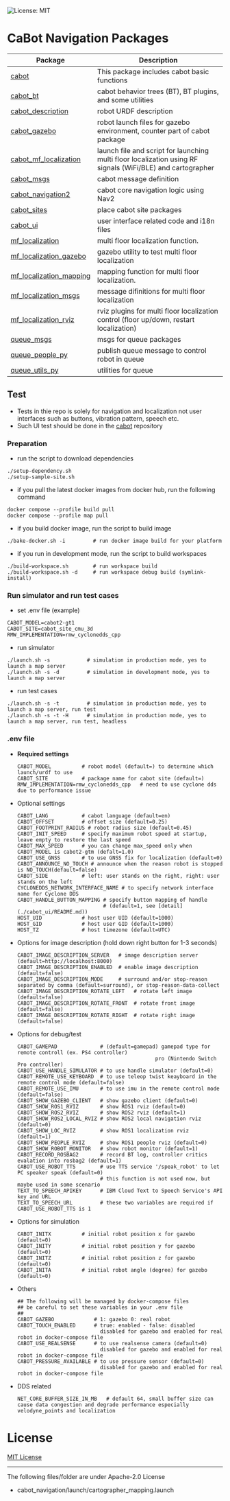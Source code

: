 ![License: MIT](https://img.shields.io/badge/License-MIT-blue.svg)

# CaBot Navigation Packages

|Package|Description|
|---|---|
|[cabot](./cabot)|This package includes cabot basic functions|
|[cabot_bt](./cabot_bt)|cabot behavior trees (BT), BT plugins, and some utilities|
|[cabot_description](./cabot_description)|robot URDF description|
|[cabot_gazebo](./cabot_gazebo)|robot launch files for gazebo environment, counter part of cabot package|
|[cabot_mf_localization](./cabot_mf_localization)|launch file and script for launching multi floor localization using RF signals (WiFi/BLE) and cartographer|
|[cabot_msgs](./cabot_msgs)|cabot message definition|
|[cabot_navigation2](./cabot_navigation2)|cabot core navigation logic using Nav2|
|[cabot_sites](./cabot_sites)|place cabot site packages|
|[cabot_ui](./cabot_ui)|user interface related code and i18n files|
|[mf_localization](./mf_localization)|multi floor localization function.|
|[mf_localization_gazebo](./mf_localization_gazebo)|gazebo utility to test multi floor localization|
|[mf_localization_mapping](./mf_localization_mapping)|mapping function for multi floor localization.|
|[mf_localization_msgs](./mf_localization_msgs)|message difinitions for multi floor localization|
|[mf_localization_rviz](./mf_localization_rviz)|rviz plugins for multi floor localization control (floor up/down, restart localization)|
|[queue_msgs](./queue_msgs)|msgs for queue packages|
|[queue_people_py](./queue_people_py)|publish queue message to control robot in queue|
|[queue_utils_py](./queue_utils_py)|utilities for queue|


## Test

- Tests in thie repo is solely for navigation and localization not user interfaces such as buttons, vibration pattern, speech etc.
- Such UI test should be done in the [cabot](https://github.com/cmu-cabot/cabot) repository

### Preparation

- run the script to download dependencies

```
./setup-dependency.sh
./setup-sample-site.sh
```

- if you pull the latest docker images from docker hub, run the following command

```
docker compose --profile build pull
docker compose --profile map pull
```

- if you build docker image, run the script to build image

```
./bake-docker.sh -i         # run docker image build for your platform
```

- if you run in development mode, run the script to build workspaces

```
./build-workspace.sh        # run workspace build
./build-workspace.sh -d     # run workspace debug build (symlink-install)
```

### Run simulator and run test cases

- set .env file (example)

```
CABOT_MODEL=cabot2-gt1
CABOT_SITE=cabot_site_cmu_3d
RMW_IMPLEMENTATION=rmw_cyclonedds_cpp
```

- run simulator

```
./launch.sh -s            # simulation in production mode, yes to launch a map server
./launch.sh -s -d         # simulation in development mode, yes to launch a map server
```

- run test cases

```
./launch.sh -s -t         # simulation in production mode, yes to launch a map server, run test
./launch.sh -s -t -H      # simulation in production mode, yes to launch a map server, run test, headless
```

### .env file

- **Required settings**
  ```
  CABOT_MODEL          # robot model (default=) to determine which launch/urdf to use
  CABOT_SITE           # package name for cabot site (default=)
  RMW_IMPLEMENTATION=rmw_cyclonedds_cpp   # need to use cyclone dds due to performance issue
  ```
- Optional settings
  ```
  CABOT_LANG           # cabot language (default=en)
  CABOT_OFFSET         # offset size (default=0.25)
  CABOT_FOOTPRINT_RADIUS # robot radius size (default=0.45)
  CABOT_INIT_SPEED     # specify maximum robot speed at startup, leave empty to restore the last speed
  CABOT_MAX_SPEED      # you can change max_speed only when CABOT_MODEL is cabot2-gtm (defalt=1.0)
  CABOT_USE_GNSS       # to use GNSS fix for localization (default=0)
  CABOT_ANNOUNCE_NO_TOUCH # announce when the reason robot is stopped is NO_TOUCH(default=false)
  CABOT_SIDE           # left: user stands on the right, right: user stands on the left
  CYCLONEDDS_NETWORK_INTERFACE_NAME # to specify network interface name for Cyclone DDS
  CABOT_HANDLE_BUTTON_MAPPING # specify button mapping of handle
                              # (default=1, see [detail](./cabot_ui/README.md))
  HOST_UID             # host user UID (default=1000)
  HOST_GID             # host user GID (default=1000)
  HOST_TZ              # host timezone (default=UTC)
  ```
- Options for image description (hold down right button for 1-3 seconds)
  ```
  CABOT_IMAGE_DESCRIPTION_SERVER   # image description server (default=http://localhost:8000)
  CABOT_IMAGE_DESCRIPTION_ENABLED  # enable image description (default=false)
  CABOT_IMAGE_DESCRIPTION_MODE     # surround and/or stop-reason separated by comma (default=surround), or stop-reason-data-collect
  CABOT_IMAGE_DESCRIPTION_ROTATE_LEFT   # rotate left image (default=false)
  CABOT_IMAGE_DESCRIPTION_ROTATE_FRONT  # rotate front image (default=false)
  CABOT_IMAGE_DESCRIPTION_ROTATE_RIGHT  # rotate right image (default=false)
  ```
- Options for debug/test
  ```
  CABOT_GAMEPAD              # (default=gamepad) gamepad type for remote controll (ex. PS4 controller)
                                               pro (Nintendo Switch Pro controller)
  CABOT_USE_HANDLE_SIMULATOR # to use handle simulator (default=0)
  CABOT_REMOTE_USE_KEYBOARD  # to use teleop twist keayboard in the remote control mode (default=false)
  CABOT_REMOTE_USE_IMU       # to use imu in the remote control mode (default=false)
  CABOT_SHOW_GAZEBO_CLIENT   # show gazebo client (default=0)
  CABOT_SHOW_ROS1_RVIZ       # show ROS1 rviz (default=0)
  CABOT_SHOW_ROS2_RVIZ       # show ROS2 rviz (default=1)
  CABOT_SHOW_ROS2_LOCAL_RVIZ # show ROS2 local navigation rviz (default=0)
  CABOT_SHOW_LOC_RVIZ        # show ROS1 localization rviz (default=1)
  CABOT_SHOW_PEOPLE_RVIZ     # show ROS1 people rviz (default=0)
  CABOT_SHOW_ROBOT_MONITOR   # show robot monitor (default=1)
  CABOT_RECORD_ROSBAG2       # record BT log, controller critics evalation into rosbag2 (default=1)
  CABOT_USE_ROBOT_TTS        # use TTS service '/speak_robot' to let PC speaker speak (default=0)
                             # this function is not used now, but maybe used in some scenario
  TEXT_TO_SPEECH_APIKEY      # IBM Cloud Text to Speech Service's API key and URL
  TEXT_TO_SPEECH_URL         # these two variables are required if CABOT_USE_ROBOT_TTS is 1
  ```
- Options for simulation
  ```
  CABOT_INITX          # initial robot position x for gazebo (default=0)
  CABOT_INITY          # initial robot position y for gazebo (default=0)
  CABOT_INITZ          # initial robot position z for gazebo (default=0)
  CABOT_INITA          # initial robot angle (degree) for gazebo (default=0)
  ```
- Others
  ```
  ## The following will be managed by docker-compose files
  ## be careful to set these variables in your .env file
  ##
  CABOT_GAZEBO             # 1: gazebo 0: real robot
  CABOT_TOUCH_ENABLED      # true: enabled - false: disabled
                             disabled for gazebo and enabled for real robot in docker-compose file
  CABOT_USE_REALSENSE      # to use realsense camera (default=0)
                             disabled for gazebo and enabled for real robot in docker-compose file
  CABOT_PRESSURE_AVAILABLE # to use pressure sensor (default=0)
                             disabled for gazebo and enabled for real robot in docker-compose file
  ```
- DDS related
  ```
  NET_CORE_BUFFER_SIZE_IN_MB   # default 64, small buffer size can cause data congestion and degrade performance especially velodyne_points and localization
  ```

# License

[MIT License](LICENSE)


---
The following files/folder are under Apache-2.0 License

- cabot_navigation/launch/cartographer_mapping.launch
